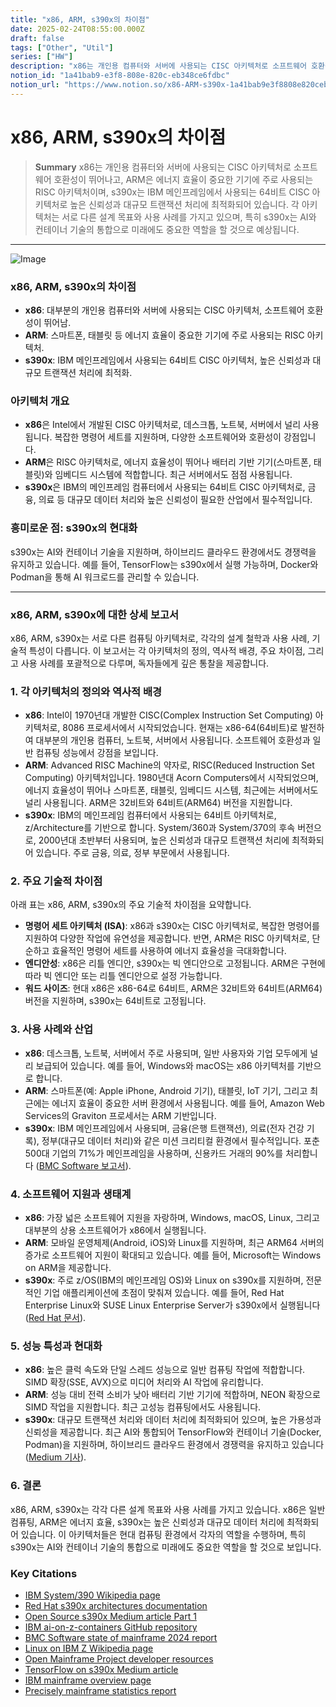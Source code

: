 ```yaml
---
title: "x86, ARM, s390x의 차이점"
date: 2025-02-24T08:55:00.000Z
draft: false
tags: ["Other", "Util"]
series: ["HW"]
description: "x86는 개인용 컴퓨터와 서버에 사용되는 CISC 아키텍처로 소프트웨어 호환성이 뛰어나고, ARM은 에너지 효율이 중요한 기기에 주로 사용되는 RISC 아키텍처이며, s390x는 IBM 메인프레임에서 사용되는 64비트 CISC 아키텍처로 높은 신뢰성과 대규모 트랜잭션 처리에 최적화되어 있습니다. 각 아키텍처는 서로 다른 설계 목표와 사용 사례를 가지고 있으며, 특히 s390x는 AI와 컨테이너 기술의 통합으로 미래에도 중요한 역할을 할 것으로 예상됩니다."
notion_id: "1a41bab9-e3f8-808e-820c-eb348ce6fdbc"
notion_url: "https://www.notion.so/x86-ARM-s390x-1a41bab9e3f8808e820ceb348ce6fdbc"
---
```


# x86, ARM, s390x의 차이점

> **Summary**
> x86는 개인용 컴퓨터와 서버에 사용되는 CISC 아키텍처로 소프트웨어 호환성이 뛰어나고, ARM은 에너지 효율이 중요한 기기에 주로 사용되는 RISC 아키텍처이며, s390x는 IBM 메인프레임에서 사용되는 64비트 CISC 아키텍처로 높은 신뢰성과 대규모 트랜잭션 처리에 최적화되어 있습니다. 각 아키텍처는 서로 다른 설계 목표와 사용 사례를 가지고 있으며, 특히 s390x는 AI와 컨테이너 기술의 통합으로 미래에도 중요한 역할을 할 것으로 예상됩니다.

---

![Image](https://prod-files-secure.s3.us-west-2.amazonaws.com/09ccd4d5-876c-4bba-bbdf-cc77a0a11257/0547a0d3-4f8f-4791-bbf5-45af1bc0dcea/image.png?X-Amz-Algorithm=AWS4-HMAC-SHA256&X-Amz-Content-Sha256=UNSIGNED-PAYLOAD&X-Amz-Credential=ASIAZI2LB466UG7YJWY4%2F20250724%2Fus-west-2%2Fs3%2Faws4_request&X-Amz-Date=20250724T115411Z&X-Amz-Expires=3600&X-Amz-Security-Token=IQoJb3JpZ2luX2VjEAMaCXVzLXdlc3QtMiJHMEUCIQCmQ8xNCKlSJ15bE29bHrvLJCNhCKRlZoGrGBULPVAZPAIgV%2BufiGf9qb4do2hsu3WldpyzvHgq2DF2oyPMd526owcq%2FwMILBAAGgw2Mzc0MjMxODM4MDUiDOfpgetqMah%2FxDo5tircA%2Fy7rRRmPV2cgK8ebfuW%2FgqF1YTRrtaMfipqcUc3UtUXqOxbncNBcsesOKK2PmY5eZG%2FT%2Fiy0aqcVEeo2qcjdFQUq1xTEoB0dVcjuDjfx%2F1ueDDMx1GiQmPknMF%2BSQ3UDxl5%2Byy%2BjaVetm%2FHqsHjHpR9FQjFQBi3OjjJeTDTca9Lq3D%2BUKQqcwdGAT1s4g0RzXWhHwW9LNYB2FWsuqhDAlYGg7MUczhUt2lYrGMojJ4krc4eOA8h9S80wxLIXXJDA6dUyTWO3NwyBgT4FePM2myYxjofiF2NQzn%2FZt20B1dFcpyDu8EervyLOPkNhbxij5648SXgJD%2FB%2FLXg1lDTKEO7r1F1wL3OJPfgwYEMGrNjH1Pz2GkW5Xbfdb%2BVoulB9oODKUkBXZRUchc2IVTUrFjdcctf33mWKxjSvlW4UcHb8B6unyv8w9ibBEFbuVKqQGhFGTr6aF66toVlyUT8uDG6%2B2MEH1jbKWsoVHVXaG6H5Z%2BNXR6IlmZWL0FDIbB7Zdyiu0B5Rvug8xM%2Bn4qXBBHhcxo3UNyQyXolWcJOVNvzi4pfsdjtkoX%2BjjT3J5AV9h2YEpumzV7FtzzVqn5Vrwu3stNG%2BbTk%2BvwPKII48xHxSJTbbI%2BWfX3xwxwzMJubiMQGOqUBLwuX1hiyCogU76kePXCNPZAuQ36K7YDOjZ%2B2OpFY%2ByQSevUTihFt8XM7Irv9yErLX3oe5EazYWRI9hlA0qPyPLAJ%2BAjE6zSOrxtNJZ2Xe5wxt3636sKqvJIYgOSR3m6kIGMdqJBTv4bjiPezfWdjzzB85R1as6%2FClZGjwksT5aSrmsfOtxfQa62sTEJvakhHIdMou%2FHBr06WGRpgDsfyRy6Pidyr&X-Amz-Signature=0ab3f53e5dda0d6ca12ab564ea043340565bef9325c031d713a43031475f738a&X-Amz-SignedHeaders=host&x-amz-checksum-mode=ENABLED&x-id=GetObject)

### x86, ARM, s390x의 차이점

- **x86**: 대부분의 개인용 컴퓨터와 서버에 사용되는 CISC 아키텍처, 소프트웨어 호환성이 뛰어남.
- **ARM**: 스마트폰, 태블릿 등 에너지 효율이 중요한 기기에 주로 사용되는 RISC 아키텍처.
- **s390x**: IBM 메인프레임에서 사용되는 64비트 CISC 아키텍처, 높은 신뢰성과 대규모 트랜잭션 처리에 최적화.
### 아키텍처 개요

- **x86**은 Intel에서 개발된 CISC 아키텍처로, 데스크톱, 노트북, 서버에서 널리 사용됩니다. 복잡한 명령어 세트를 지원하며, 다양한 소프트웨어와 호환성이 강점입니다.
- **ARM**은 RISC 아키텍처로, 에너지 효율성이 뛰어나 배터리 기반 기기(스마트폰, 태블릿)와 임베디드 시스템에 적합합니다. 최근 서버에서도 점점 사용됩니다.
- **s390x**은 IBM의 메인프레임 컴퓨터에서 사용되는 64비트 CISC 아키텍처로, 금융, 의료 등 대규모 데이터 처리와 높은 신뢰성이 필요한 산업에서 필수적입니다.
### 흥미로운 점: s390x의 현대화

s390x는 AI와 컨테이너 기술을 지원하며, 하이브리드 클라우드 환경에서도 경쟁력을 유지하고 있습니다. 예를 들어, TensorFlow는 s390x에서 실행 가능하며, Docker와 Podman을 통해 AI 워크로드를 관리할 수 있습니다.

---

### x86, ARM, s390x에 대한 상세 보고서

x86, ARM, s390x는 서로 다른 컴퓨팅 아키텍처로, 각각의 설계 철학과 사용 사례, 기술적 특성이 다릅니다. 이 보고서는 각 아키텍처의 정의, 역사적 배경, 주요 차이점, 그리고 사용 사례를 포괄적으로 다루며, 독자들에게 깊은 통찰을 제공합니다.

### 1. 각 아키텍처의 정의와 역사적 배경

- **x86**: Intel이 1970년대 개발한 CISC(Complex Instruction Set Computing) 아키텍처로, 8086 프로세서에서 시작되었습니다. 현재는 x86-64(64비트)로 발전하여 대부분의 개인용 컴퓨터, 노트북, 서버에서 사용됩니다. 소프트웨어 호환성과 일반 컴퓨팅 성능에서 강점을 보입니다.
- **ARM**: Advanced RISC Machine의 약자로, RISC(Reduced Instruction Set Computing) 아키텍처입니다. 1980년대 Acorn Computers에서 시작되었으며, 에너지 효율성이 뛰어나 스마트폰, 태블릿, 임베디드 시스템, 최근에는 서버에서도 널리 사용됩니다. ARM은 32비트와 64비트(ARM64) 버전을 지원합니다.
- **s390x**: IBM의 메인프레임 컴퓨터에서 사용되는 64비트 아키텍처로, z/Architecture를 기반으로 합니다. System/360과 System/370의 후속 버전으로, 2000년대 초반부터 사용되며, 높은 신뢰성과 대규모 트랜잭션 처리에 최적화되어 있습니다. 주로 금융, 의료, 정부 부문에서 사용됩니다.
### 2. 주요 기술적 차이점

아래 표는 x86, ARM, s390x의 주요 기술적 차이점을 요약합니다.

- **명령어 세트 아키텍처 (ISA)**: x86과 s390x는 CISC 아키텍처로, 복잡한 명령어를 지원하여 다양한 작업에 유연성을 제공합니다. 반면, ARM은 RISC 아키텍처로, 단순하고 효율적인 명령어 세트를 사용하여 에너지 효율성을 극대화합니다.
- **엔디안성**: x86은 리틀 엔디안, s390x는 빅 엔디안으로 고정됩니다. ARM은 구현에 따라 빅 엔디안 또는 리틀 엔디안으로 설정 가능합니다.
- **워드 사이즈**: 현대 x86은 x86-64로 64비트, ARM은 32비트와 64비트(ARM64) 버전을 지원하며, s390x는 64비트로 고정됩니다.
### 3. 사용 사례와 산업

- **x86**: 데스크톱, 노트북, 서버에서 주로 사용되며, 일반 사용자와 기업 모두에게 널리 보급되어 있습니다. 예를 들어, Windows와 macOS는 x86 아키텍처를 기반으로 합니다.
- **ARM**: 스마트폰(예: Apple iPhone, Android 기기), 태블릿, IoT 기기, 그리고 최근에는 에너지 효율이 중요한 서버 환경에서 사용됩니다. 예를 들어, Amazon Web Services의 Graviton 프로세서는 ARM 기반입니다.
- **s390x**: IBM 메인프레임에서 사용되며, 금융(은행 트랜잭션), 의료(전자 건강 기록), 정부(대규모 데이터 처리)와 같은 미션 크리티컬 환경에서 필수적입니다. 포춘 500대 기업의 71%가 메인프레임을 사용하며, 신용카드 거래의 90%를 처리합니다 ([BMC Software 보고서](https://www.bmc.com/blogs/state-of-mainframe/)).
### 4. 소프트웨어 지원과 생태계

- **x86**: 가장 넓은 소프트웨어 지원을 자랑하며, Windows, macOS, Linux, 그리고 대부분의 상용 소프트웨어가 x86에서 실행됩니다.
- **ARM**: 모바일 운영체제(Android, iOS)와 Linux를 지원하며, 최근 ARM64 서버의 증가로 소프트웨어 지원이 확대되고 있습니다. 예를 들어, Microsoft는 Windows on ARM을 제공합니다.
- **s390x**: 주로 z/OS(IBM의 메인프레임 OS)와 Linux on s390x를 지원하며, 전문적인 기업 애플리케이션에 초점이 맞춰져 있습니다. 예를 들어, Red Hat Enterprise Linux와 SUSE Linux Enterprise Server가 s390x에서 실행됩니다 ([Red Hat 문서](https://docs.redhat.com/en/4.8_release_notes/ar01s05s03)).
### 5. 성능 특성과 현대화

- **x86**: 높은 클럭 속도와 단일 스레드 성능으로 일반 컴퓨팅 작업에 적합합니다. SIMD 확장(SSE, AVX)으로 미디어 처리와 AI 작업에 유리합니다.
- **ARM**: 성능 대비 전력 소비가 낮아 배터리 기반 기기에 적합하며, NEON 확장으로 SIMD 작업을 지원합니다. 최근 고성능 컴퓨팅에서도 사용됩니다.
- **s390x**: 대규모 트랜잭션 처리와 데이터 처리에 최적화되어 있으며, 높은 가용성과 신뢰성을 제공합니다. 최근 AI와 통합되어 TensorFlow와 컨테이너 기술(Docker, Podman)을 지원하며, 하이브리드 클라우드 환경에서 경쟁력을 유지하고 있습니다 ([Medium 기사](https://medium.com/ibm-data-ai/tensorflow-and-more-with-ibm-z-169c4a4817f7)).
### 6. 결론

x86, ARM, s390x는 각각 다른 설계 목표와 사용 사례를 가지고 있습니다. x86은 일반 컴퓨팅, ARM은 에너지 효율, s390x는 높은 신뢰성과 대규모 데이터 처리에 최적화되어 있습니다. 이 아키텍처들은 현대 컴퓨팅 환경에서 각자의 역할을 수행하며, 특히 s390x는 AI와 컨테이너 기술의 통합으로 미래에도 중요한 역할을 할 것으로 보입니다.

### Key Citations

- [IBM System/390 Wikipedia page](https://en.wikipedia.org/wiki/IBM_System/390)
- [Red Hat s390x architectures documentation](https://docs.redhat.com/en/4.8_release_notes/ar01s05s03)
- [Open Source s390x Medium article Part 1](https://jerrysaulman.medium.com/open-source-why-not-s390x-in-your-efforts-part-1-e54474036ddc)
- [IBM ai-on-z-containers GitHub repository](https://github.com/IBM/ai-on-z-containers)
- [BMC Software state of mainframe 2024 report](https://www.bmc.com/blogs/state-of-mainframe/)
- [Linux on IBM Z Wikipedia page](https://en.wikipedia.org/wiki/Linux_on_IBM_Z)
- [Open Mainframe Project developer resources](https://openmainframeproject.org/news/developer-resources-for-linux-on-s390x/)
- [TensorFlow on s390x Medium article](https://medium.com/ibm-data-ai/tensorflow-and-more-with-ibm-z-169c4a4817f7)
- [IBM mainframe overview page](https://www.ibm.com/think/topics/mainframe)
- [Precisely mainframe statistics report](https://www.precisely.com/blog/mainframe/9-mainframe-statistics)
